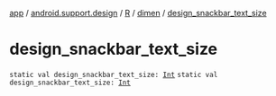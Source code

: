 [app](../../../index.md) / [android.support.design](../../index.md) / [R](../index.md) / [dimen](index.md) / [design_snackbar_text_size](.)

# design_snackbar_text_size

`static val design_snackbar_text_size: `[`Int`](https://kotlinlang.org/api/latest/jvm/stdlib/kotlin/-int/index.html)
`static val design_snackbar_text_size: `[`Int`](https://kotlinlang.org/api/latest/jvm/stdlib/kotlin/-int/index.html)